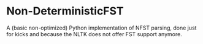 # Non-DeterministicFST
A (basic non-optimized) Python implementation of NFST parsing, done just for kicks and because the NLTK does not offer FST support anymore.
